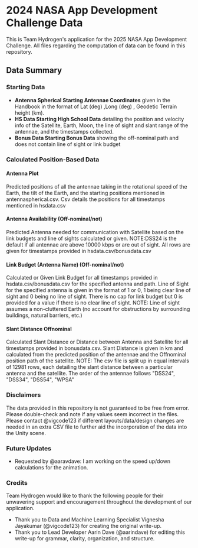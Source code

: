 # 2024 NASA App Development Challenge Data
This is Team Hydrogen's application for the 2025 NASA App Development Challenge. All files regarding the computation of data can be found in this repository.

## Data Summary

### Starting Data
- **Antenna Spherical Starting Antennae Coordinates** given in the Handbook in the format of Lat (deg) ,Long (deg) , Geodetic Terrain height (km).
- **HS Data Starting High School Data** detailing the position and velocity info of the Satellite, Earth, Moon, the line of sight and slant range of the antennae, and the timestamps collected.
- **Bonus Data Starting Bonus Data** showing the off-nominal path and does not contain line of sight or link budget

### Calculated Position-Based Data

#### Antenna Plot
Predicted positions of all the antennae taking in the rotational speed of the Earth, the tilt of the Earth, and the starting positions mentioned in antennaspherical.csv. Csv details the positions for all timestamps mentioned in hsdata.csv

#### Antenna Availability (Off-nominal/not)
Predicted Antenna needed for communication with Satellite based on the link budgets and line of sights calculated or given. NOTE:DSS24 is the default if all antennae are above 10000 kbps or are out of sight. All rows are given for timestamps provided in hsdata.csv/bonusdata.csv

#### Link Budget (Antenna Name) (Off-nominal/not)
Calculated or Given Link Budget for all timestamps provided in hsdata.csv/bonusdata.csv for the specified antenna and path. Line of Sight for the specified antenna is given in the format of 1 or 0, 1 being clear line of sight and 0 being no line of sight. There is no cap for link budget but 0 is provided for a value if there is no clear line of sight. NOTE: Line of sight assumes a non-cluttered Earth (no account for obstructions by surrounding buildings, natural barriers, etc.)

#### Slant Distance Offnominal
Calculated Slant Distance or Distance between Antenna and Satellite for all timestamps provided in bonusdata.csv. Slant Distance is given in km and calculated from the predicted position of the antennae and the Offnominal position path of the satellite. NOTE: The csv file is split up in equal intervals of 12981 rows, each detailing the slant distance between a particular antenna and the satellite. The order of the antennae follows "DSS24", "DSS34", "DSS54", "WPSA"

### Disclaimers
The data provided in this repository is not guaranteed to be free from error. Please double-check and note if any values seem incorrect in the files. Please contact @vigcode123 if different layouts/data/design changes are needed in an extra CSV file to further aid the incorporation of the data into the Unity scene.

### Future Updates
- Requested by @aaravdave: I am working on the speed up/down calculations for the animation.

### Credits
Team Hydrogen would like to thank the following people for their unwavering support and encouragement throughout the development of our application.
- Thank you to Data and Machine Learning Specialist Vignesha Jayakumar (@vigcode123) for creating the original write-up.
- Thank you to Lead Developer Aarin Dave (@aarindave) for editing this write-up for grammar, clarity, organization, and structure.
